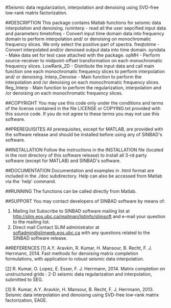 #Seismic data regularization, interpolation and denoising using SVD-free low-rank matrix factorization.

##DESCRIPTION
This package contains Matlab functions for seismic data interpolation and denoising.
    runinterp         - read all the user sepcified input data and parameters
    timetofreq        - Convert input time domain data into frequency domain to
                        perform interpolation and/ or denoising on monochromatic
                        frequency slices. We only select the positive part of spectra.
    freqtotime        - Convert interpolated and/or denoised output data into time domain.
    syndata           - Make data set for test case attached with the package.
    opMH              - Perform source-receiver to midpoint-offset transformation on each
                        monochromatic frequency slices.
    LowRank_2D        - Distribute the input data and call main function one each
                        monochromatic frequency slices to perform interpolation
                        and/ or denoising.
    Interp_Denoise    - Main function to perform the interpolation and /or denoising
                        on each monochromatic frequency slices.
    Reg_Interp        - Main function to perform the regularization, interpolation and /or denoising
                        on each monochromatic frequency slices.

##COPYRIGHT
    You may use this code only under the conditions and terms of the
    license contained in the file LICENSE or COPYING.txt provided with
    this source code. If you do not agree to these terms you may not
    use this software.

##PREREQUISITES
    All prerequisites, except for MATLAB, are provided with the
    software release and should be installed before using any of
    SINBAD's software.

##INSTALLATION
Follow the instructions in the INSTALLATION file (located in the
    root directory of this software release) to install all 3-rd party
    software (except for MATLAB) and SINBAD's software.

##DOCUMENTATION
Documentation and examples in .html format are included in the ./doc subdirectory.
    Help can also be accessed from Matlab via the `help' command.

##RUNNING
The functions can be called directly from Matlab.

##SUPPORT
You may contact developers of SINBAD software by means of:

1. Mailing list
      Subscribe to SINBAD software mailing list at
      <http://slim.eos.ubc.ca/mailman/listinfo/slimsoft> and e-mail your
      question to the mailing list.
2. Direct mail
      Contact SLIM administrator at <softadmin@slimweb.eos.ubc.ca> with any
      questions related to the SINBAD software release.

##REFERENCES
 [1] A.Y. Aravkin, R. Kumar, H. Mansour, B. Recht, F. J. Herrmann, 2014. Fast methods for denoising matrix completion formulations, with application to robust seismic data interpolation.

 [2] R. Kumar, O. Lopez, E. Esser, F. J. Herrmann, 2014. Matrix completion on unstructured grids : 2-D seismic data regularization and interpolation, submitted to SEG.

 [3] R. Kumar, A.Y. Aravkin, H. Mansour, B. Recht, F. J. Herrmann, 2013. Seismic data interpolation and denoising using SVD-free low-rank matrix factorization, EAGE.

